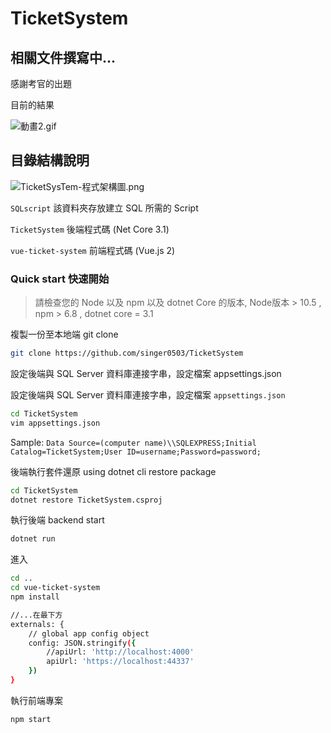 # **TicketSystem**
## **相關文件撰寫中...**
感謝考官的出題

目前的結果

![動畫2.gif](https://grizzled-coat-756.notion.site/image/https%3A%2F%2Fs3-us-west-2.amazonaws.com%2Fsecure.notion-static.com%2F3018b9e1-943c-4b3a-b742-61cb784e80a6%2F%E5%8B%95%E7%95%AB2.gif?table=block&id=98572ddb-e2b4-4ebf-92cc-8fe216de7847&spaceId=9923dfc3-318e-4dec-aaef-cfd17e7f129b&userId=&cache=v2)

## 目錄結構說明

![TicketSysTem-程式架構圖.png](https://grizzled-coat-756.notion.site/image/https%3A%2F%2Fs3-us-west-2.amazonaws.com%2Fsecure.notion-static.com%2F064612aa-5d67-48bd-bf1b-ef33d56eab1e%2FTicketSysTem-%E7%A8%8B%E5%BC%8F%E6%9E%B6%E6%A7%8B%E5%9C%96.png?table=block&id=8eb00f39-ecc4-44e3-9ab3-153dcfcc4b24&spaceId=9923dfc3-318e-4dec-aaef-cfd17e7f129b&width=1720&userId=&cache=v2)

`SQLscript` 該資料夾存放建立 SQL 所需的 Script 

`TicketSystem` 後端程式碼 (Net Core 3.1)

`vue-ticket-system` 前端程式碼 (Vue.js 2)

### **Quick start 快速開始**

> 請檢查您的 Node 以及 npm 以及 dotnet Core 的版本, Node版本 > 10.5 , npm > 6.8 , dotnet core = 3.1
> 

複製一份至本地端 git clone 

```bash
git clone https://github.com/singer0503/TicketSystem
```

設定後端與 SQL Server 資料庫連接字串，設定檔案 appsettings.json

設定後端與 SQL Server 資料庫連接字串，設定檔案 `appsettings.json`

```bash
cd TicketSystem
vim appsettings.json
```

Sample: `Data Source=(computer name)\\SQLEXPRESS;Initial Catalog=TicketSystem;User ID=username;Password=password;`

後端執行套件還原 using dotnet cli restore package

```bash
cd TicketSystem
dotnet restore TicketSystem.csproj
```

執行後端 backend start

```bash
dotnet run
```

進入

```bash
cd ..
cd vue-ticket-system
npm install
```

```bash
//...在最下方
externals: {
    // global app config object
    config: JSON.stringify({
        //apiUrl: 'http://localhost:4000'
        apiUrl: 'https://localhost:44337'
    })
}
```

執行前端專案

```bash
npm start
```